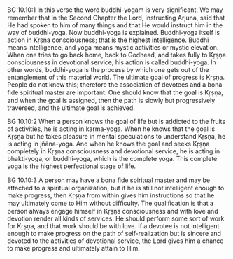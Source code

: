 BG 10.10:1	In this verse the word buddhi-yogam is very signiﬁcant. We may remember that in the Second Chapter the Lord, instructing Arjuna, said that He had spoken to him of many things and that He would instruct him in the way of buddhi-yoga. Now buddhi-yoga is explained. Buddhi-yoga itself is action in Kṛṣṇa consciousness; that is the highest intelligence. Buddhi means intelligence, and yoga means mystic activities or mystic elevation. When one tries to go back home, back to Godhead, and takes fully to Kṛṣṇa consciousness in devotional service, his action is called buddhi-yoga. In other words, buddhi-yoga is the process by which one gets out of the entanglement of this material world. The ultimate goal of progress is Kṛṣṇa. People do not know this; therefore the association of devotees and a bona ﬁde spiritual master are important. One should know that the goal is Kṛṣṇa, and when the goal is assigned, then the path is slowly but progressively traversed, and the ultimate goal is achieved.

BG 10.10:2	When a person knows the goal of life but is addicted to the fruits of activities, he is acting in karma-yoga. When he knows that the goal is Kṛṣṇa but he takes pleasure in mental speculations to understand Kṛṣṇa, he is acting in jñāna-yoga. And when he knows the goal and seeks Kṛṣṇa completely in Kṛṣṇa consciousness and devotional service, he is acting in bhakti-yoga, or buddhi-yoga, which is the complete yoga. This complete yoga is the highest perfectional stage of life.

BG 10.10:3	A person may have a bona ﬁde spiritual master and may be attached to a spiritual organization, but if he is still not intelligent enough to make progress, then Kṛṣṇa from within gives him instructions so that he may ultimately come to Him without difﬁculty. The qualiﬁcation is that a person always engage himself in Kṛṣṇa consciousness and with love and devotion render all kinds of services. He should perform some sort of work for Kṛṣṇa, and that work should be with love. If a devotee is not intelligent enough to make progress on the path of self-realization but is sincere and devoted to the activities of devotional service, the Lord gives him a chance to make progress and ultimately attain to Him.